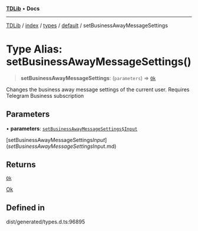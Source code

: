 [**TDLib**](../../../../../../README.md) • **Docs**

***

[TDLib](../../../../../../modules.md) / [index](../../../../../README.md) / [types](../../../README.md) / [default](../README.md) / setBusinessAwayMessageSettings

# Type Alias: setBusinessAwayMessageSettings()

> **setBusinessAwayMessageSettings**: (`parameters`) => [`Ok`](Ok-1.md)

Changes the business away message settings of the current user. Requires Telegram Business subscription

## Parameters

• **parameters**: [`setBusinessAwayMessageSettings$Input`](setBusinessAwayMessageSettings$Input.md)

[setBusinessAwayMessageSettings$Input](setBusinessAwayMessageSettings$Input.md)

## Returns

[`Ok`](Ok-1.md)

[Ok](Ok-1.md)

## Defined in

dist/generated/types.d.ts:96895
